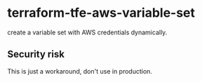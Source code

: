 # terraform-tfe-aws-variable-set
create a variable set with AWS credentials dynamically.

## Security risk
This is just a workaround, don't use in production.
